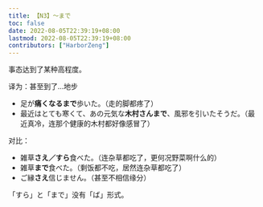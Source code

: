 ```yaml
---
title: 【N3】～まで
toc: false
date: 2022-08-05T22:39:19+08:00
lastmod: 2022-08-05T22:39:19+08:00
contributors: ["HarborZeng"]
---
```



 事态达到了某种高程度。

 译为：甚至到了...地步

 - 足が**痛くなるまで**歩いた。（走的脚都疼了）
 - 最近はとても寒くて、あの元気な**木村さんまで**、風邪を引いたそうだ。（最近真冷，连那个健康的木村都好像感冒了）

 对比：

 - 雑草**さえ／すら**食べた。（连杂草都吃了，更何况野菜啊什么的）
 - 雑草**まで**食べた。（剩饭都不吃，居然连杂草都吃了）
 - ご縁**さえ**信じません。（甚至不相信缘分）

 「すら」と「まで」没有「ば」形式。

